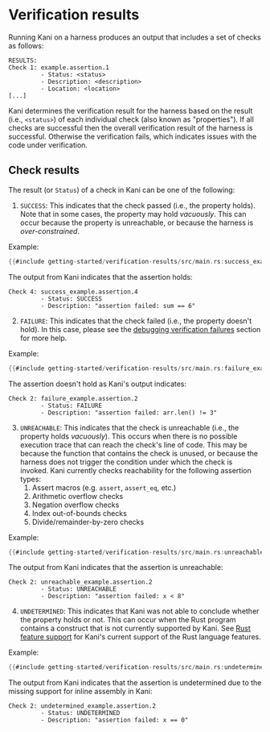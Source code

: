 # Verification results

Running Kani on a harness produces an output that includes a set of checks as
follows:

```
RESULTS:
Check 1: example.assertion.1
         - Status: <status>
         - Description: <description>
         - Location: <location>
[...]
```

Kani determines the verification result for the harness based on the
result (i.e., `<status>`) of each individual check (also known as "properties"). If all
checks are successful then the overall verification result of the harness is successful. Otherwise the
verification fails, which indicates issues with the code under verification.

## Check results

The result (or `Status`) of a check in Kani can be one of the following:

1. `SUCCESS`: This indicates that the check passed (i.e., the property holds).
Note that in some cases, the property may hold _vacuously_. This can occur
because the property is unreachable, or because the harness is
_over-constrained_.

Example:
```rust
{{#include getting-started/verification-results/src/main.rs:success_example}}
```
The output from Kani indicates that the assertion holds:
```
Check 4: success_example.assertion.4
         - Status: SUCCESS
         - Description: "assertion failed: sum == 6"
```

2. `FAILURE`: This indicates that the check failed (i.e., the property doesn't
hold). In this case, please see the [debugging verification failures](./concrete-playback.md)
section for more help.

Example:
```rust
{{#include getting-started/verification-results/src/main.rs:failure_example}}
```
The assertion doesn't hold as Kani's output indicates:
```
Check 2: failure_example.assertion.2
         - Status: FAILURE
         - Description: "assertion failed: arr.len() != 3"
```

3. `UNREACHABLE`: This indicates that the check is unreachable (i.e., the
property holds _vacuously_). This occurs when there is no possible execution
trace that can reach the check's line of code.
This may be because the function that contains the check is unused, or because
the harness does not trigger the condition under which the check is invoked.
Kani currently checks reachability for the following assertion types:
    1. Assert macros (e.g. `assert`, `assert_eq`, etc.)
    2. Arithmetic overflow checks
    3. Negation overflow checks
    4. Index out-of-bounds checks
    5. Divide/remainder-by-zero checks

Example:

```rust
{{#include getting-started/verification-results/src/main.rs:unreachable_example}}
```

The output from Kani indicates that the assertion is unreachable:
```
Check 2: unreachable_example.assertion.2
         - Status: UNREACHABLE
         - Description: "assertion failed: x < 8"
```

4. `UNDETERMINED`: This indicates that Kani was not able to conclude whether the
property holds or not. This can occur when the Rust program contains a construct
that is not currently supported by Kani. See
[Rust feature support](./rust-feature-support.md) for Kani's current support of the
Rust language features.

Example:
```rust
{{#include getting-started/verification-results/src/main.rs:undetermined_example}}
```
The output from Kani indicates that the assertion is undetermined due to the
missing support for inline assembly in Kani:
```
Check 2: undetermined_example.assertion.2
         - Status: UNDETERMINED
         - Description: "assertion failed: x == 0"
```
